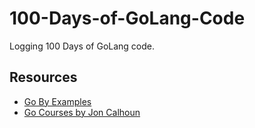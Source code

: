 # 100-Days-of-GoLang-Code
Logging 100 Days of GoLang code.

## Resources
- [Go By Examples](https://gobyexample.com/)
- [Go Courses by Jon Calhoun](https://courses.calhoun.io)
